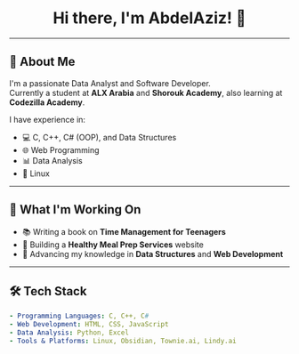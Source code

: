 <h1 align="center">Hi there, I'm AbdelAziz! 👋</h1>

---

## 🚀 About Me
I'm a passionate Data Analyst and Software Developer.  
Currently a student at **ALX Arabia** and **Shorouk Academy**, also learning at **Codezilla Academy**.  

I have experience in:
- 💻 C, C++, C# (OOP), and Data Structures  
- 🌐 Web Programming  
- 📊 Data Analysis  
- 🐧 Linux  

---

## 🎯 What I'm Working On
- 📚 Writing a book on **Time Management for Teenagers**  
- 🍏 Building a **Healthy Meal Prep Services** website  
- 🚀 Advancing my knowledge in **Data Structures** and **Web Development**  

---

## 🛠️ Tech Stack
```yaml
- Programming Languages: C, C++, C#
- Web Development: HTML, CSS, JavaScript
- Data Analysis: Python, Excel
- Tools & Platforms: Linux, Obsidian, Townie.ai, Lindy.ai
